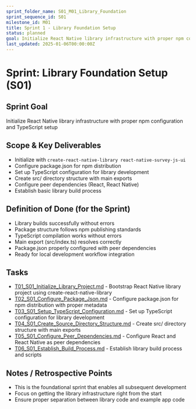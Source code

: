 ```yaml
---
sprint_folder_name: S01_M01_Library_Foundation
sprint_sequence_id: S01
milestone_id: M01
title: Sprint 1 - Library Foundation Setup
status: planned
goal: Initialize React Native library infrastructure with proper npm configuration and TypeScript setup
last_updated: 2025-01-06T00:00:00Z
---
```


# Sprint: Library Foundation Setup (S01)

## Sprint Goal
Initialize React Native library infrastructure with proper npm configuration and TypeScript setup

## Scope & Key Deliverables
- Initialize with `create-react-native-library react-native-survey-js-ui`
- Configure package.json for npm distribution
- Set up TypeScript configuration for library development
- Create src/ directory structure with main exports
- Configure peer dependencies (React, React Native)
- Establish basic library build process

## Definition of Done (for the Sprint)
- Library builds successfully without errors
- Package structure follows npm publishing standards
- TypeScript compilation works without errors
- Main export (src/index.ts) resolves correctly
- Package.json properly configured with peer dependencies
- Ready for local development workflow integration

## Tasks
- [T01_S01_Initialize_Library_Project.md](./T01_S01_Initialize_Library_Project.md) - Bootstrap React Native library project using create-react-native-library
- [T02_S01_Configure_Package_Json.md](./T02_S01_Configure_Package_Json.md) - Configure package.json for npm distribution with proper metadata
- [T03_S01_Setup_TypeScript_Configuration.md](./T03_S01_Setup_TypeScript_Configuration.md) - Set up TypeScript configuration for library development  
- [T04_S01_Create_Source_Directory_Structure.md](./T04_S01_Create_Source_Directory_Structure.md) - Create src/ directory structure with main exports
- [T05_S01_Configure_Peer_Dependencies.md](./T05_S01_Configure_Peer_Dependencies.md) - Configure React and React Native as peer dependencies
- [T06_S01_Establish_Build_Process.md](./T06_S01_Establish_Build_Process.md) - Establish library build process and scripts

## Notes / Retrospective Points
- This is the foundational sprint that enables all subsequent development
- Focus on getting the library infrastructure right from the start
- Ensure proper separation between library code and example app code